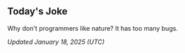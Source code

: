 ## Today's Joke
Why don't programmers like nature? It has too many bugs.

*Updated January 18, 2025 (UTC)*
